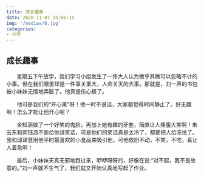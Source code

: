 ```yaml
---
title: 成长趣事
date: 2020-11-07 15:06:15
img: '/medias/6.jpg'
categories:
- 小学
---
```


## 成长趣事
&nbsp;&nbsp;&nbsp;&nbsp;&nbsp;&nbsp;&nbsp;星期五下午放学，我们学习小组发生了一件大人认为微乎其微可以忽略不计的小事。但在我们眼里却是一件事关重大，人命关天的大事。那就是，刘一声的书包被小妹妹无情地弄脏了。他真是伤心极了。  

&nbsp;&nbsp;&nbsp;&nbsp;&nbsp;&nbsp;&nbsp;他可是我们的“开心果”呀！他一时不说话，大家都觉得时间静止了。好无趣啊！怎么才能让他开心呢？  

&nbsp;&nbsp;&nbsp;&nbsp;&nbsp;&nbsp;&nbsp;金知涵做了一个好笑的鬼脸，再加上她有趣的牙套，简直让人捧腹大笑啊！朱云东和郭钰涵不断给他讲笑话，可是他们的笑话真是太冷了，都要把人给冻住了。我和邱译慧用他平时最喜欢的小食品来吸引他，可他依旧不动，不笑，不吃，真让人着急啊！  

&nbsp;&nbsp;&nbsp;&nbsp;&nbsp;&nbsp;&nbsp;最后，小妹妹天真无邪地跑过来，咿咿呀呀的，好像在说:“对不起，我不是故意的。”刘一声就不生气了，我们就又开始认真地写起了作业。  